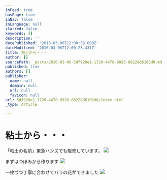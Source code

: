 ```yaml
---
inFeed: true
hasPage: true
inNav: false
inLanguage: null
starred: false
keywords: []
description: ''
datePublished: '2016-03-06T12:00:39.090Z'
dateModified: '2016-03-06T12:00:23.431Z'
title: 粘土から・・・
author: []
sourcePath: _posts/2016-03-06-5df920e1-1720-4478-8926-88228d6106d0.md
published: true
authors: []
publisher:
  name: null
  domain: null
  url: null
  favicon: null
url: 5df920e1-1720-4478-8926-88228d6106d0/index.html
_type: Article

---
```

# 粘土から・・・

「粘土の名前」東急ハンズでも販売しています。
![](https://the-grid-user-content.s3-us-west-2.amazonaws.com/4ea90311-dda6-42d5-828d-767fc8b55e96.jpg)

まずはつぼみから作ります
![](https://the-grid-user-content.s3-us-west-2.amazonaws.com/bfbbabdb-d72b-4faa-a9ad-02691f774724.jpg)

一枚づつ丁寧に合わせてバラの花ができました
![](https://the-grid-user-content.s3-us-west-2.amazonaws.com/f34f67e6-ce29-4b6d-9457-df3eab6292f0.jpg)